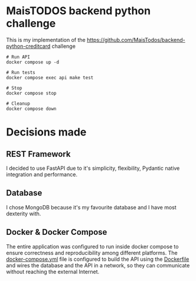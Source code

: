 # MaisTODOS backend python challenge

This is my implementation of the https://github.com/MaisTodos/backend-python-creditcard challenge

```shell
# Run API
docker compose up -d

# Run tests
docker compose exec api make test

# Stop
docker compose stop

# Cleanup
docker compose down
```

# Decisions made

## REST Framework

I decided to use FastAPI due to it's simplicity, flexibility, Pydantic native integration and performance.

## Database

I chose MongoDB because it's my favourite database and I have most dexterity with.

## Docker & Docker Compose

The entire application was configured to run inside docker compose to ensure correctness and reproducibility among
different platforms. The [docker-compose.yml](docker-compose.yml) file is configured to build the API using
the [Dockerfile](Dockerfile) and wires the database and the API in a network, so they can communicate without reaching
the external Internet.


